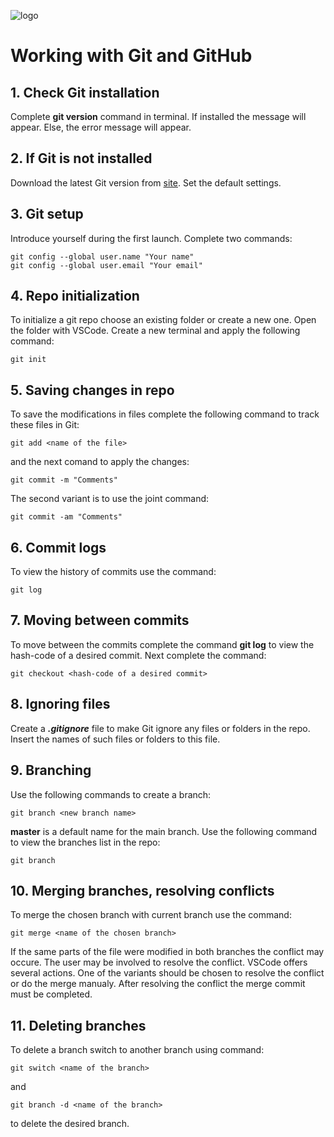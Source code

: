 ![logo](git_logo.jpg)
# Working with Git and GitHub
## 1. Check Git installation
Complete **git version** command in terminal.
If installed the message will appear. Else, the error message will appear.
## 2. If Git is not installed
Download the latest Git version from [site](https://git-scm.com/downloads). Set the default settings.
## 3. Git setup
Introduce yourself during the first launch.
Complete two commands:
``````
git config --global user.name "Your name"
git config --global user.email "Your email"
``````
## 4. Repo initialization
To initialize a git repo choose an existing folder or create a new one. Open the folder with VSCode. Create a new terminal and apply the following command:
```
git init
```
## 5. Saving changes in repo
To save the modifications in files complete the following command to track these files in Git:
```
git add <name of the file>
```
and the next comand to apply the changes:
```
git commit -m "Comments"
```
The second variant is to use the joint command:
```
git commit -am "Comments"
```
## 6. Commit logs
To view the history of commits use the command:
```
git log
```
## 7. Moving between commits
To move between the commits complete the command **git log** to view the hash-code of a desired commit. Next complete the command:
```
git checkout <hash-code of a desired commit>
```
## 8. Ignoring files
Create a ***.gitignore*** file to make Git ignore any files or folders in the repo. Insert the names of such files or folders to this file.
## 9. Branching
Use the following commands to create a branch:
``````
git branch <new branch name>
``````
**master** is a default name for the main branch.
Use the following command to view the branches list in the repo:
```
git branch
```
## 10. Merging branches, resolving conflicts
To merge the chosen branch with current branch use the command:
```
git merge <name of the chosen branch>
```
If the same parts of the file were modified in both branches the conflict may occure. The user may be involved to resolve the conflict. VSCode offers several actions. One of the variants should be chosen to resolve the conflict or do the merge manualy.
After resolving the conflict the merge commit must be completed.
## 11. Deleting branches
To delete a branch switch to another branch using command:
```
git switch <name of the branch>
```
and
```
git branch -d <name of the branch>
```
to delete the desired branch.

